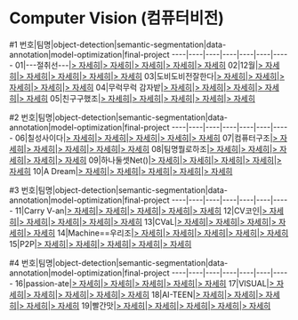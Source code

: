 # Computer Vision (컴퓨터비전)

#1
번호|팀명|object-detection|semantic-segmentation|data-annotation|model-optimization|final-project
----|----|----|----|----|----|-----
01|---절취선---|[> 자세히](https://github.com/boostcampaitech2/object-detection-level2-cv-01)|[> 자세히](https://github.com/boostcampaitech2/semantic-segmentation-level2-cv-01)|[> 자세히](https://github.com/boostcampaitech2/data-annotation-cv-level3-cv-01)|[> 자세히](https://github.com/boostcampaitech2/model-optimization-level3-cv-01)|[> 자세히](https://github.com/boostcampaitech2/final-project-level3-cv-01)
02|12월|[> 자세히](https://github.com/boostcampaitech2/object-detection-level2-cv-02)|[> 자세히](https://github.com/boostcampaitech2/semantic-segmentation-level2-cv-02)|[> 자세히](https://github.com/boostcampaitech2/data-annotation-cv-level3-cv-02)|[> 자세히](https://github.com/boostcampaitech2/model-optimization-level3-cv-02)|[> 자세히](https://github.com/boostcampaitech2/final-project-level3-cv-02)
03|도비도비전잘한다|[> 자세히](https://github.com/boostcampaitech2/object-detection-level2-cv-03)|[> 자세히](https://github.com/boostcampaitech2/semantic-segmentation-level2-cv-03)|[> 자세히](https://github.com/boostcampaitech2/data-annotation-cv-level3-cv-03)|[> 자세히](https://github.com/boostcampaitech2/model-optimization-level3-cv-03)|[> 자세히](https://github.com/boostcampaitech2/final-project-level3-cv-03)
04|무럭무럭 감자밭|[> 자세히](https://github.com/boostcampaitech2/object-detection-level2-cv-04)|[> 자세히](https://github.com/boostcampaitech2/semantic-segmentation-level2-cv-04)|[> 자세히](https://github.com/boostcampaitech2/data-annotation-cv-level3-cv-04)|[> 자세히](https://github.com/boostcampaitech2/model-optimization-level3-cv-04)|[> 자세히](https://github.com/boostcampaitech2/final-project-level3-cv-04)
05|친구구했조|[> 자세히](https://github.com/boostcampaitech2/object-detection-level2-cv-05)|[> 자세히](https://github.com/boostcampaitech2/semantic-segmentation-level2-cv-05)|[> 자세히](https://github.com/boostcampaitech2/data-annotation-cv-level3-cv-05)|[> 자세히](https://github.com/boostcampaitech2/model-optimization-level3-cv-05)|[> 자세히](https://github.com/boostcampaitech2/final-project-level3-cv-05)

#2
번호|팀명|object-detection|semantic-segmentation|data-annotation|model-optimization|final-project
----|----|----|----|----|----|-----
06|칠성사이다|[> 자세히](https://github.com/boostcampaitech2/object-detection-level2-cv-06)|[> 자세히](https://github.com/boostcampaitech2/semantic-segmentation-level2-cv-06)|[> 자세히](https://github.com/boostcampaitech2/data-annotation-cv-level3-cv-06)|[> 자세히](https://github.com/boostcampaitech2/model-optimization-level3-cv-06)|[> 자세히](https://github.com/boostcampaitech2/final-project-level3-cv-06)
07|컴퓨터구조|[> 자세히](https://github.com/boostcampaitech2/object-detection-level2-cv-07)|[> 자세히](https://github.com/boostcampaitech2/semantic-segmentation-level2-cv-07)|[> 자세히](https://github.com/boostcampaitech2/data-annotation-cv-level3-cv-07)|[> 자세히](https://github.com/boostcampaitech2/model-optimization-level3-cv-07)|[> 자세히](https://github.com/boostcampaitech2/final-project-level3-cv-07)
08|팀명뭘로하조|[> 자세히](https://github.com/boostcampaitech2/object-detection-level2-cv-08)|[> 자세히](https://github.com/boostcampaitech2/semantic-segmentation-level2-cv-08)|[> 자세히](https://github.com/boostcampaitech2/data-annotation-cv-level3-cv-08)|[> 자세히](https://github.com/boostcampaitech2/model-optimization-level3-cv-08)|[> 자세히](https://github.com/boostcampaitech2/final-project-level3-cv-08)
09|하나둘셋Net()|[> 자세히](https://github.com/boostcampaitech2/object-detection-level2-cv-09)|[> 자세히](https://github.com/boostcampaitech2/semantic-segmentation-level2-cv-09)|[> 자세히](https://github.com/boostcampaitech2/data-annotation-cv-level3-cv-09)|[> 자세히](https://github.com/boostcampaitech2/model-optimization-level3-cv-09)|[> 자세히](https://github.com/boostcampaitech2/final-project-level3-cv-09)
10|A Dream|[> 자세히](https://github.com/boostcampaitech2/object-detection-level2-cv-10)|[> 자세히](https://github.com/boostcampaitech2/semantic-segmentation-level2-cv-10)|[> 자세히](https://github.com/boostcampaitech2/data-annotation-cv-level3-cv-10)|[> 자세히](https://github.com/boostcampaitech2/model-optimization-level3-cv-10)|[> 자세히](https://github.com/boostcampaitech2/final-project-level3-cv-10)

#3
번호|팀명|object-detection|semantic-segmentation|data-annotation|model-optimization|final-project
----|----|----|----|----|----|-----
11|Carry V-an|[> 자세히](https://github.com/boostcampaitech2/object-detection-level2-cv-11)|[> 자세히](https://github.com/boostcampaitech2/semantic-segmentation-level2-cv-11)|[> 자세히](https://github.com/boostcampaitech2/data-annotation-cv-level3-cv-11)|[> 자세히](https://github.com/boostcampaitech2/model-optimization-level3-cv-11)|[> 자세히](https://github.com/boostcampaitech2/final-project-level3-cv-11)
12|CV코인|[> 자세히](https://github.com/boostcampaitech2/object-detection-level2-cv-12)|[> 자세히](https://github.com/boostcampaitech2/semantic-segmentation-level2-cv-12)|[> 자세히](https://github.com/boostcampaitech2/data-annotation-cv-level3-cv-12)|[> 자세히](https://github.com/boostcampaitech2/model-optimization-level3-cv-12)|[> 자세히](https://github.com/boostcampaitech2/final-project-level3-cv-12)
13|CVaL|[> 자세히](https://github.com/boostcampaitech2/object-detection-level2-cv-13)|[> 자세히](https://github.com/boostcampaitech2/semantic-segmentation-level2-cv-13)|[> 자세히](https://github.com/boostcampaitech2/data-annotation-cv-level3-cv-13)|[> 자세히](https://github.com/boostcampaitech2/model-optimization-level3-cv-13)|[> 자세히](https://github.com/boostcampaitech2/final-project-level3-cv-13)
14|Machine==우리조|[> 자세히](https://github.com/boostcampaitech2/object-detection-level2-cv-14)|[> 자세히](https://github.com/boostcampaitech2/semantic-segmentation-level2-cv-14)|[> 자세히](https://github.com/boostcampaitech2/data-annotation-cv-level3-cv-14)|[> 자세히](https://github.com/boostcampaitech2/model-optimization-level3-cv-14)|[> 자세히](https://github.com/boostcampaitech2/final-project-level3-cv-14)
15|P2P|[> 자세히](https://github.com/boostcampaitech2/object-detection-level2-cv-15)|[> 자세히](https://github.com/boostcampaitech2/semantic-segmentation-level2-cv-15)|[> 자세히](https://github.com/boostcampaitech2/data-annotation-cv-level3-cv-15)|[> 자세히](https://github.com/boostcampaitech2/model-optimization-level3-cv-15)|[> 자세히](https://github.com/boostcampaitech2/final-project-level3-cv-15)

#4
번호|팀명|object-detection|semantic-segmentation|data-annotation|model-optimization|final-project
----|----|----|----|----|----|-----
16|passion-ate|[> 자세히](https://github.com/boostcampaitech2/object-detection-level2-cv-16)|[> 자세히](https://github.com/boostcampaitech2/semantic-segmentation-level2-cv-16)|[> 자세히](https://github.com/boostcampaitech2/data-annotation-cv-level3-cv-16)|[> 자세히](https://github.com/boostcampaitech2/model-optimization-level3-cv-16)|[> 자세히](https://github.com/boostcampaitech2/final-project-level3-cv-16)
17|VISUAL|[> 자세히](https://github.com/boostcampaitech2/object-detection-level2-cv-17)|[> 자세히](https://github.com/boostcampaitech2/semantic-segmentation-level2-cv-17)|[> 자세히](https://github.com/boostcampaitech2/data-annotation-cv-level3-cv-17)|[> 자세히](https://github.com/boostcampaitech2/model-optimization-level3-cv-17)|[> 자세히](https://github.com/boostcampaitech2/final-project-level3-cv-17)
18|AI-TEEN|[> 자세히](https://github.com/boostcampaitech2/object-detection-level2-cv-18)|[> 자세히](https://github.com/boostcampaitech2/semantic-segmentation-level2-cv-18)|[> 자세히](https://github.com/boostcampaitech2/data-annotation-cv-level3-cv-18)|[> 자세히](https://github.com/boostcampaitech2/model-optimization-level3-cv-18)|[> 자세히](https://github.com/boostcampaitech2/final-project-level3-cv-18)
19|빨간맛|[> 자세히](https://github.com/boostcampaitech2/object-detection-level2-cv-19)|[> 자세히](https://github.com/boostcampaitech2/semantic-segmentation-level2-cv-19)|[> 자세히](https://github.com/boostcampaitech2/data-annotation-cv-level3-cv-19)|[> 자세히](https://github.com/boostcampaitech2/model-optimization-level3-cv-19)|[> 자세히](https://github.com/boostcampaitech2/final-project-level3-cv-19)

